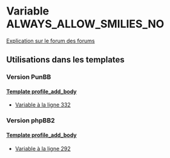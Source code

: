 # Variable ALWAYS_ALLOW_SMILIES_NO
[Explication sur le forum des forums](http://forum.forumactif.com/t294113-listing-des-variables#ALWAYS_ALLOW_SMILIES_NO)
## Utilisations dans les templates
### Version PunBB
#### [Template profile_add_body](punbb/profile_add_body.md)
* [Variable à la ligne 332](../punbb/profile_add_body.tpl#L332)
### Version phpBB2
#### [Template profile_add_body](subsilver/profile_add_body.md)
* [Variable à la ligne 292](../subsilver/profile_add_body.tpl#L292)
